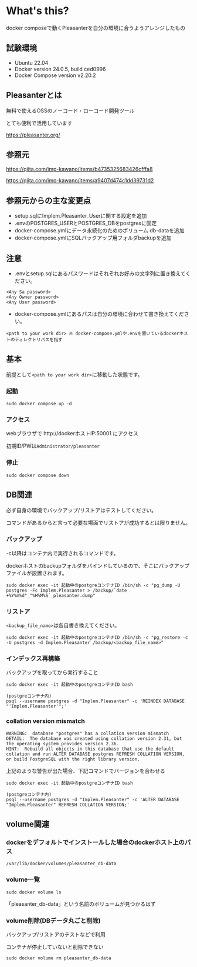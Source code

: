 # What's this?
docker composeで動くPleasanterを自分の環境に合うようアレンジしたもの

## 試験環境
- Ubuntu 22.04
- Docker version 24.0.5, build ced0996
- Docker Compose version v2.20.2

## Pleasanterとは
無料で使えるOSSのノーコード・ローコード開発ツール

とても便利で活用しています

https://pleasanter.org/

## 参照元
https://qiita.com/imp-kawano/items/b4735325683426cfffa8

https://qiita.com/imp-kawano/items/a9407d474c1dd39731d2

## 参照元からの主な変更点
- setup.sqlにImplem.Pleasanter_Userに関する設定を追加
- .envのPOSTGRES_USERとPOSTGRES_DBをpostgresに固定
- docker-compose.ymlにデータ永続化のためのボリューム db-dataを追加
- docker-compose.ymlにSQLバックアップ用フォルダbackupを追加

## 注意
- .envとsetup.sqlにあるパスワードはそれぞれお好みの文字列に置き換えてください。
```
<Any Sa password>
<Any Owner password>
<Any User password>
```

- docker-compose.ymlにあるパスは自分の環境に合わせて書き換えてください。
```
<path to your work dir> ※ docker-compose.ymlや.envを置いているdockerホストのディレクトリパスを指す
```

## 基本
前提として`<path to your work dir>`に移動した状態です。

### 起動
```
sudo docker compose up -d
```

### アクセス
webブラウザで http:\//dockerホストIP:50001 にアクセス

初期ID/PWは`Administrator/pleasanter`

### 停止
```
sudo docker compose down
```

## DB関連
必ず自身の環境でバックアップ/リストアはテストしてください。

コマンドがあるからと言って必要な場面でリストアが成功するとは限りません。

### バックアップ
-c以降はコンテナ内で実行されるコマンドです。

dockerホストのbackupフォルダをバインドしているので、そこにバックアップファイルが設置されます。
```
sudo docker exec -it 起動中のpostgreコンテナID /bin/sh -c "pg_dump -U postgres -Fc Implem.Pleasanter > /backup/`date +%Y%m%d"_"%H%M%S`_pleasanter.dump"
```

### リストア
`<backup_file_name>`は各自書き換えてください。
```
sudo docker exec -it 起動中のpostgreコンテナID /bin/sh -c "pg_restore -c -U postgres -d Implem.Pleasanter /backup/<backup_file_name>"
```

### インデックス再構築

バックアップを取ってから実行すること
```
sudo docker exec -it 起動中のpostgreコンテナID bash

(postgreコンテナ内)
psql --username postgres -d "Implem.Pleasanter" -c 'REINDEX DATABASE "'Implem.Pleasanter'";'
```

### collation version mismatch

```
WARNING:  database "postgres" has a collation version mismatch
DETAIL:  The database was created using collation version 2.31, but the operating system provides version 2.36.
HINT:  Rebuild all objects in this database that use the default collation and run ALTER DATABASE postgres REFRESH COLLATION VERSION, or build PostgreSQL with the right library version.
```

上記のような警告が出た場合、下記コマンドでバージョンを合わせる

```
sudo docker exec -it 起動中のpostgreコンテナID bash

(postgreコンテナ内)
psql --username postgres -d "Implem.Pleasanter" -c 'ALTER DATABASE "Implem.Pleasanter" REFRESH COLLATION VERSION;'
```


## volume関連
### dockerをデフォルトでインストールした場合のdockerホスト上のパス
```
/var/lib/docker/volumes/pleasanter_db-data
```

### volume一覧
```
sudo docker volume ls
```

「pleasanter_db-data」という名前のボリュームが見つかるはず

### volume削除(DBデータ丸ごと削除)
バックアップ/リストアのテストなどで利用

コンテナが停止していないと削除できない
```
sudo docker volume rm pleasanter_db-data
```
